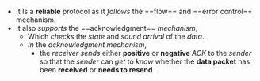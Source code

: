 - It Is a **reliable** protocol as it *follows* the ==flow== and ==error control== mechanism.
- It also *supports* the ==acknowledgment== *mechanism*,
	- Which *checks* the *state* and *sound arrival* of the *data*.
	- *In* the *acknowledgment mechanism*, 
		- the *receiver* *sends* either **positive** or **negative** *ACK* to the *sender* so that the *sender* can *get* to *know* whether the **data packet** has been **received** or **needs to resend**.